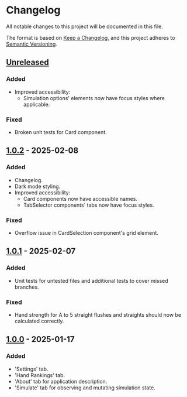 # Changelog

All notable changes to this project will be documented in this file.

The format is based on [Keep a Changelog](https://keepachangelog.com/en/1.1.0/),
and this project adheres to [Semantic Versioning](https://semver.org/spec/v2.0.0.html).

## [Unreleased]

### Added

-   Improved accessibility:
    -   Simulation options' elements now have focus styles where applicable.

### Fixed

-   Broken unit tests for Card component.

## [1.0.2] - 2025-02-08

### Added

-   Changelog.
-   Dark mode styling.
-   Improved accessibility:
    -   Card components now have accessible names.
    -   TabSelector components' tabs now have focus styles.

### Fixed

-   Overflow issue in CardSelection component's grid element.

## [1.0.1] - 2025-02-07

### Added

-   Unit tests for untested files and additional tests to cover missed branches.

### Fixed

-   Hand strength for A to 5 straight flushes and straights should now be calculated correctly.

## [1.0.0] - 2025-01-17

### Added

-   'Settings' tab.
-   'Hand Rankings' tab.
-   'About' tab for application description.
-   'Simulate' tab for observing and mutating simulation state.

[unreleased]: https://github.com/njcushing/poker-hand-calculator/compare/v1.0.2...HEAD
[1.0.2]: https://github.com/njcushing/poker-hand-calculator/compare/v1.0.1...v1.0.2
[1.0.1]: https://github.com/njcushing/poker-hand-calculator/compare/v1.0.0...v1.0.1
[1.0.0]: https://github.com/njcushing/poker-hand-calculator/releases/tag/v1.0.0
